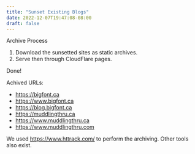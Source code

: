 ```yaml
---
title: "Sunset Existing Blogs"
date: 2022-12-07T19:47:08-08:00
draft: false
---
```


Archive Process

1. Download the sunsetted sites as static archives.
2. Serve then through CloudFlare pages.

Done!

Achived URLs:

* https://bigfont.ca
* https://www.bigfont.ca
* https://blog.bigfont.ca
* https://muddlingthru.ca
* https://www.muddlingthru.ca
* https://www.muddlingthru.com

We used  https://www.httrack.com/ to perform the archiving. Other tools also exist.